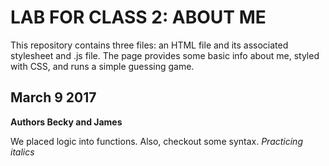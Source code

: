 # LAB FOR CLASS 2: ABOUT ME

This repository contains three files: an HTML file and its associated stylesheet and .js file. The page provides some basic info about me, styled with CSS, and runs a simple guessing game.

## March 9 2017

**Authors Becky and James**

We placed logic into functions. Also, checkout some syntax. *Practicing italics* 
